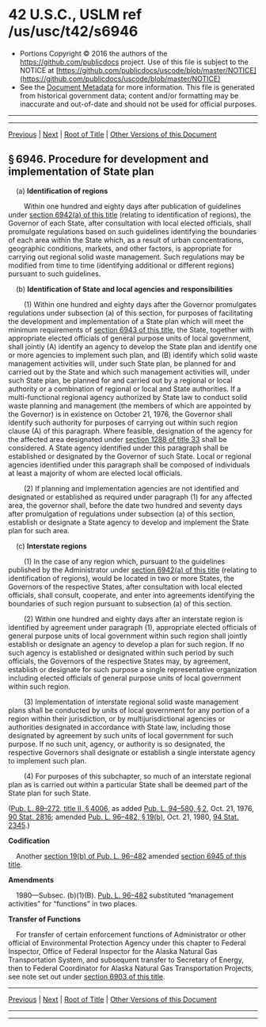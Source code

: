 ---
---

# 42 U.S.C., USLM ref /us/usc/t42/s6946

* Portions Copyright © 2016 the authors of the https://github.com/publicdocs project.
  Use of this file is subject to the NOTICE at [https://github.com/publicdocs/uscode/blob/master/NOTICE](https://github.com/publicdocs/uscode/blob/master/NOTICE)
* See the [Document Metadata](././../../../../..//README.md) for more information.
  This file is generated from historical government data; content and/or formatting may be inaccurate and out-of-date and should not be used for official purposes.

----------
----------

[Previous](./../../../../..//us/usc/t42/ch82/schIV/m__us_usc_t42_s6945.md) | [Next](./../../../../..//us/usc/t42/ch82/schIV/m__us_usc_t42_s6947.md) | [Root of Title](./../../../../../) | [Other Versions of this Document](https://publicdocs.github.io/go/links?ns=uslm&ref=%2Fus%2Fusc%2Ft42%2Fs6946)

## § 6946. Procedure for development and implementation of State plan

    (a) __Identification of regions__ 

        Within one hundred and eighty days after publication of guidelines under [section 6942(a) of this title][/us/usc/t42/s6942/a] (relating to identification of regions), the Governor of each State, after consultation with local elected officials, shall promulgate regulations based on such guidelines identifying the boundaries of each area within the State which, as a result of urban concentrations, geographic conditions, markets, and other factors, is appropriate for carrying out regional solid waste management. Such regulations may be modified from time to time (identifying additional or different regions) pursuant to such guidelines.

    (b) __Identification of State and local agencies and responsibilities__ 

        (1) Within one hundred and eighty days after the Governor promulgates regulations under subsection (a) of this section, for purposes of facilitating the development and implementation of a State plan which will meet the minimum requirements of [section 6943 of this title][/us/usc/t42/s6943], the State, together with appropriate elected officials of general purpose units of local government, shall jointly (A) identify an agency to develop the State plan and identify one or more agencies to implement such plan, and (B) identify which solid waste management activities will, under such State plan, be planned for and carried out by the State and which such management activities will, under such State plan, be planned for and carried out by a regional or local authority or a combination of regional or local and State authorities. If a multi-functional regional agency authorized by State law to conduct solid waste planning and management (the members of which are appointed by the Governor) is in existence on October 21, 1976, the Governor shall identify such authority for purposes of carrying out within such region clause (A) of this paragraph. Where feasible, designation of the agency for the affected area designated under [section 1288 of title 33][/us/usc/t33/s1288] shall be considered. A State agency identified under this paragraph shall be established or designated by the Governor of such State. Local or regional agencies identified under this paragraph shall be composed of individuals at least a majority of whom are elected local officials.

        (2) If planning and implementation agencies are not identified and designated or established as required under paragraph (1) for any affected area, the governor shall, before the date two hundred and seventy days after promulgation of regulations under subsection (a) of this section, establish or designate a State agency to develop and implement the State plan for such area.

    (c) __Interstate regions__ 

        (1) In the case of any region which, pursuant to the guidelines published by the Administrator under [section 6942(a) of this title][/us/usc/t42/s6942/a] (relating to identification of regions), would be located in two or more States, the Governors of the respective States, after consultation with local elected officials, shall consult, cooperate, and enter into agreements identifying the boundaries of such region pursuant to subsection (a) of this section.

        (2) Within one hundred and eighty days after an interstate region is identified by agreement under paragraph (1), appropriate elected officials of general purpose units of local government within such region shall jointly establish or designate an agency to develop a plan for such region. If no such agency is established or designated within such period by such officials, the Governors of the respective States may, by agreement, establish or designate for such purpose a single representative organization including elected officials of general purpose units of local government within such region.

        (3) Implementation of interstate regional solid waste management plans shall be conducted by units of local government for any portion of a region within their jurisdiction, or by multijurisdictional agencies or authorities designated in accordance with State law, including those designated by agreement by such units of local government for such purpose. If no such unit, agency, or authority is so designated, the respective Governors shall designate or establish a single interstate agency to implement such plan.

        (4) For purposes of this subchapter, so much of an interstate regional plan as is carried out within a particular State shall be deemed part of the State plan for such State.

([Pub. L. 89–272, title II, § 4006][/us/pl/89/272/s4006], as added [Pub. L. 94–580, § 2][/us/pl/94/580/s2], Oct. 21, 1976, [90 Stat. 2816][/us/stat/90/2816]; amended [Pub. L. 96–482, § 19(b)][/us/pl/96/482/s19/b], Oct. 21, 1980, [94 Stat. 2345][/us/stat/94/2345].)

 __Codification__ 

    Another [section 19(b) of Pub. L. 96–482][/us/pl/96/482/s19/b] amended [section 6945 of this title][/us/usc/t42/s6945].

 __Amendments__ 

    1980—Subsec. (b)(1)(B). [Pub. L. 96–482][/us/pl/96/482] substituted “management activities” for “functions” in two places.

 __Transfer of Functions__ 

    For transfer of certain enforcement functions of Administrator or other official of Environmental Protection Agency under this chapter to Federal Inspector, Office of Federal Inspector for the Alaska Natural Gas Transportation System, and subsequent transfer to Secretary of Energy, then to Federal Coordinator for Alaska Natural Gas Transportation Projects, see note set out under [section 6903 of this title][/us/usc/t42/s6903].

----------

[Previous](./../../../../..//us/usc/t42/ch82/schIV/m__us_usc_t42_s6945.md) | [Next](./../../../../..//us/usc/t42/ch82/schIV/m__us_usc_t42_s6947.md) | [Root of Title](./../../../../../) | [Other Versions of this Document](https://publicdocs.github.io/go/links?ns=uslm&ref=%2Fus%2Fusc%2Ft42%2Fs6946)

----------
----------

[/us/usc/t42/s6942/a]: https://publicdocs.github.io/go/links?ns=uslm&ref=%2Fus%2Fusc%2Ft42%2Fs6942%2Fa
[/us/usc/t42/s6943]: https://publicdocs.github.io/go/links?ns=uslm&ref=%2Fus%2Fusc%2Ft42%2Fs6943
[/us/usc/t33/s1288]: https://publicdocs.github.io/go/links?ns=uslm&ref=%2Fus%2Fusc%2Ft33%2Fs1288
[/us/usc/t42/s6942/a]: https://publicdocs.github.io/go/links?ns=uslm&ref=%2Fus%2Fusc%2Ft42%2Fs6942%2Fa
[/us/pl/89/272/s4006]: https://publicdocs.github.io/go/links?ns=uslm&ref=%2Fus%2Fpl%2F89%2F272%2Fs4006
[/us/pl/94/580/s2]: https://publicdocs.github.io/go/links?ns=uslm&ref=%2Fus%2Fpl%2F94%2F580%2Fs2
[/us/stat/90/2816]: https://publicdocs.github.io/go/links?ns=uslm&ref=%2Fus%2Fstat%2F90%2F2816
[/us/pl/96/482/s19/b]: https://publicdocs.github.io/go/links?ns=uslm&ref=%2Fus%2Fpl%2F96%2F482%2Fs19%2Fb
[/us/stat/94/2345]: https://publicdocs.github.io/go/links?ns=uslm&ref=%2Fus%2Fstat%2F94%2F2345
[/us/pl/96/482/s19/b]: https://publicdocs.github.io/go/links?ns=uslm&ref=%2Fus%2Fpl%2F96%2F482%2Fs19%2Fb
[/us/usc/t42/s6945]: https://publicdocs.github.io/go/links?ns=uslm&ref=%2Fus%2Fusc%2Ft42%2Fs6945
[/us/pl/96/482]: https://publicdocs.github.io/go/links?ns=uslm&ref=%2Fus%2Fpl%2F96%2F482
[/us/usc/t42/s6903]: https://publicdocs.github.io/go/links?ns=uslm&ref=%2Fus%2Fusc%2Ft42%2Fs6903


